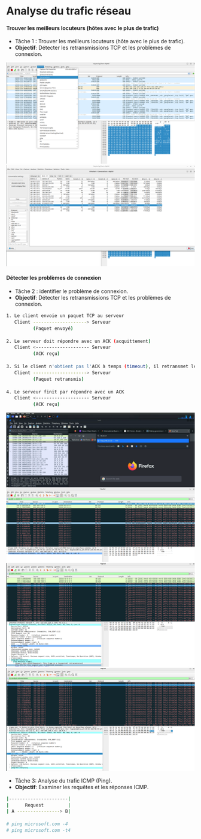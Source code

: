 # Analyse du trafic réseau

#### Trouver les meilleurs locuteurs (hôtes avec le plus de trafic)

- Tâche 1 : Trouver les meilleurs locuteurs (hôte avec le plus de trafic).
- **Objectif**: Détecter les retransmissions TCP et les problèmes de connexion.

![Wireshark](/Network-Investigation/assets/15.png)
![Wireshark](/Network-Investigation/assets/16.png)

#### Détecter les problèmes de connexion

- Tâche 2 : identifier le problème de connexion.
- **Objectif**: Détecter les retransmissions TCP et les problèmes de connexion.

```sh
1. Le client envoie un paquet TCP au serveur
   Client --------------------> Serveur
          (Paquet envoyé)

2. Le serveur doit répondre avec un ACK (acquittement)
   Client <-------------------- Serveur
          (ACK reçu)

3. Si le client n'obtient pas l'ACK à temps (timeout), il retransmet le même paquet
   Client --------------------> Serveur
          (Paquet retransmis)
 
4. Le serveur finit par répondre avec un ACK
   Client <-------------------- Serveur
          (ACK reçu)
```

![Wireshark](/Network-Investigation/assets/17.png)
![Wireshark](/Network-Investigation/assets/18.png)
![Wireshark](/Network-Investigation/assets/19.png)
![Wireshark](/Network-Investigation/assets/20.png)

- Tâche 3: Analyse du trafic ICMP (Ping).
- **Objectif**: Examiner les requêtes et les réponses ICMP.

```sh
|----------------------|
|      Request         |
| A ----------------> B|

# ping microsoft.com -4
# ping microsoft.com -t4
```
